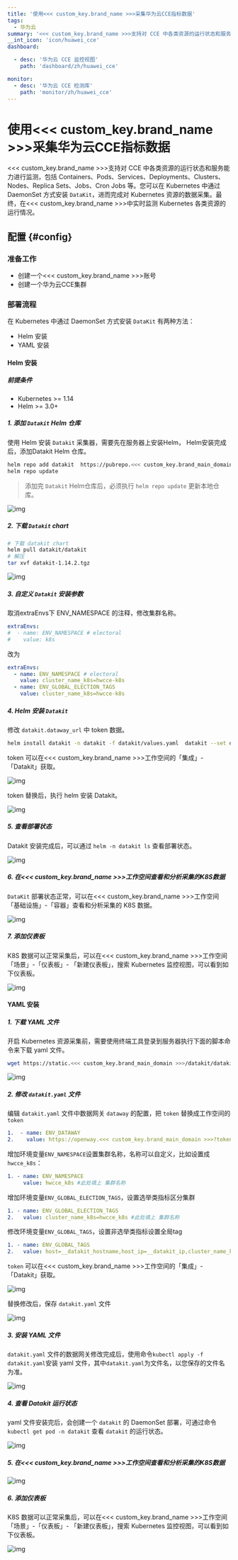 ```yaml
---
title: '使用<<< custom_key.brand_name >>>采集华为云CCE指标数据'
tags: 
  - 华为云
summary: '<<< custom_key.brand_name >>>支持对 CCE 中各类资源的运行状态和服务能力进行监测，包括 Containers、Pods、Services、Deployments、Clusters、Nodes、Replica Sets、Jobs、Cron Jobs 等。'
__int_icon: 'icon/huawei_cce'
dashboard:

  - desc: '华为云 CCE 监控视图'
    path: 'dashboard/zh/huawei_cce'

monitor:
  - desc: '华为云 CCE 检测库'
    path: 'monitor/zh/huawei_cce'
---
```


<!-- markdownlint-disable MD025 -->
# 使用<<< custom_key.brand_name >>>采集华为云CCE指标数据
<!-- markdownlint-enable -->

<<< custom_key.brand_name >>>支持对 CCE 中各类资源的运行状态和服务能力进行监测，包括 Containers、Pods、Services、Deployments、Clusters、Nodes、Replica Sets、Jobs、Cron Jobs 等。您可以在 Kubernetes 中通过 DaemonSet 方式安装 `DataKit`，进而完成对 Kubernetes 资源的数据采集。最终，在<<< custom_key.brand_name >>>中实时监测 Kubernetes 各类资源的运行情况。

## 配置 {#config}

### 准备工作

- 创建一个<<< custom_key.brand_name >>>账号
- 创建一个华为云CCE集群

### 部署流程

在 Kubernetes 中通过 DaemonSet 方式安装 `DataKit` 有两种方法：

- Helm 安装
- YAML 安装

#### **Helm 安装**

##### **前提条件**

- Kubernetes >= 1.14
- Helm >= 3.0+

##### 1. 添加 `Datakit` Helm 仓库

使用 Helm 安装 `Datakit` 采集器，需要先在服务器上安装Helm， Helm安装完成后，添加Datakit Helm 仓库。

```Bash
helm repo add datakit  https://pubrepo.<<< custom_key.brand_main_domain >>>/chartrepo/datakit 
helm repo update
```

> 添加完 `Datakit` Helm仓库后，必须执行 `helm repo update` 更新本地仓库。

![img](imgs/cce_im01.png)

##### 2. 下载 `Datakit` chart

```Bash
# 下载 datakit chart
helm pull datakit/datakit
# 解压 
tar xvf datakit-1.14.2.tgz
```

![img](imgs/cce_im02.png)

##### 3. 自定义 `Datakit` 安装参数

取消extraEnvs下 ENV_NAMESPACE 的注释，修改集群名称。

```YAML
extraEnvs:
#  - name: ENV_NAMESPACE # electoral
#    value: k8s
```

改为

```YAML
extraEnvs:
  - name: ENV_NAMESPACE # electoral
    value: cluster_name_k8s=hwcce-k8s
  - name: ENV_GLOBAL_ELECTION_TAGS
    value: cluster_name_k8s=hwcce-k8s
```

##### 4. Helm 安装 `Datakit`

修改 `datakit.dataway_url` 中 token 数据。

```Bash
helm install datakit -n datakit -f datakit/values.yaml  datakit --set datakit.dataway_url="https://openway.<<< custom_key.brand_main_domain >>>?token=tkn_1661b3cb5fc442719eae064edb979b5d" --create-namespace
```

token 可以在<<< custom_key.brand_name >>>工作空间的「集成」-「Datakit」获取。

![img](imgs/cce_im03.png)

token 替换后，执行 helm 安装 Datakit。

![img](imgs/cce_im04.png)

##### 5. 查看部署状态

Datakit 安装完成后，可以通过 `helm -n datakit ls` 查看部署状态。

![img](imgs/cce_im05.png)

##### 6. 在<<< custom_key.brand_name >>>工作空间查看和分析采集的K8S数据

`DataKit` 部署状态正常，可以在<<< custom_key.brand_name >>>工作空间「基础设施」-「容器」查看和分析采集的 K8S 数据。

![img](imgs/cce_im06.png)

##### 7. 添加仪表板

K8S 数据可以正常采集后，可以在<<< custom_key.brand_name >>>工作空间 「场景」-「仪表板」-  「新建仪表板」，搜索 Kubernetes 监控视图，可以看到如下仪表板。

![img](imgs/cce_im07.png)

#### YAML 安装

##### 1. 下载 YAML 文件

开启 Kubernetes 资源采集前，需要使用终端工具登录到服务器执行下面的脚本命令来下载 yaml 文件。

```Bash
wget https://static.<<< custom_key.brand_main_domain >>>/datakit/datakit.yaml
```

![img](imgs/cce_im08.png)

##### 2. 修改 `datakit.yaml` 文件

编辑 `datakit.yaml` 文件中数据网关 `dataway` 的配置，把 `token` 替换成工作空间的 `token`

``` yaml
1.  - name: ENV_DATAWAY
2.    value: https://openway.<<< custom_key.brand_main_domain >>>?token=<your-token> # 此处填上 dataway 真实地址
```

增加环境变量`ENV_NAMESPACE`设置集群名称，名称可以自定义，比如设置成`hwcce_k8s`：

``` yaml
1. - name: ENV_NAMESPACE 
     value: hwcce_k8s #此处填上 集群名称
```

增加环境变量`ENV_GLOBAL_ELECTION_TAGS`，设置选举类指标区分集群

``` yaml
1. - name: ENV_GLOBAL_ELECTION_TAGS
2.   value: cluster_name_k8s=hwcce_k8s #此处填上 集群名称
```

修改环境变量`ENV_GLOBAL_TAGS`，设置非选举类指标设置全局tag

``` yaml
1. - name: ENV_GLOBAL_TAGS
2.   value: host=__datakit_hostname,host_ip=__datakit_ip,cluster_name_k8s=hwcce_k8s #此处新增填上cluster_name_k8s 集群名称
```

`token` 可以在<<< custom_key.brand_name >>>工作空间的「集成」-「Datakit」获取。

![img](imgs/cce_im09.png)

替换修改后，保存 `datakit.yaml` 文件

![img](imgs/cce_im10.png)



##### 3. 安装 YAML 文件

`datakit.yaml` 文件的数据网关修改完成后，使用命令`kubectl apply -f datakit.yaml`安装 yaml 文件，其中`datakit.yaml`为文件名，以您保存的文件名为准。

![img](imgs/cce_im11.png)

##### 4. 查看 Datakit 运行状态

yaml 文件安装完后，会创建一个 `datakit` 的 DaemonSet 部署，可通过命令 `kubectl get pod -n datakit` 查看 `datakit` 的运行状态。

![img](imgs/cce_im12.png)

##### 5. 在<<< custom_key.brand_name >>>工作空间查看和分析采集的K8S数据

![img](imgs/cce_im06.png)

##### 6. 添加仪表板

K8S 数据可以正常采集后，可以在<<< custom_key.brand_name >>>工作空间 「场景」-「仪表板」- 「新建仪表板」，搜索 Kubernetes 监控视图，可以看到如下仪表板。

![img](imgs/cce_im07.png)

